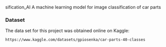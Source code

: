 sification_AI
A machine learning model for image classification of car parts

### Dataset
The data set for this project was obtained online on Kaggle:
```
https://www.kaggle.com/datasets/gpiosenka/car-parts-40-classes
```
